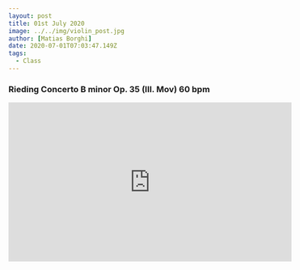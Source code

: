 ```yaml
---
layout: post
title: 01st July 2020
image: ../../img/violin_post.jpg
author: [Matias Borghi]
date: 2020-07-01T07:03:47.149Z
tags:
  - Class
---
```


### Rieding Concerto B minor Op. 35 (III. Mov) 60 bpm

<iframe width="560" height="315" src="https://www.youtube.com/embed/8TmvjAUtl1o" frameborder="0" allow="accelerometer; autoplay; encrypted-media; gyroscope; picture-in-picture" allowfullscreen></iframe>